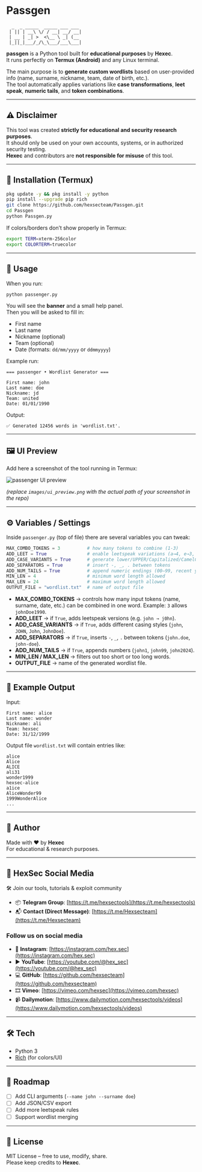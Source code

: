 # Passgen

```
  _  _ _____  _____ ___ ___ 
 | || | __\ \/ / __| __/ __|
 | __ | _| >  <\__ \ _| (__ 
 |_||_|___/_/\_\___/___\___|
```

**passgen** is a Python tool built for **educational purposes** by **Hexec**.  
It runs perfectly on **Termux (Android)** and any Linux terminal.  

The main purpose is to **generate custom wordlists** based on user-provided info (name, surname, nickname, team, date of birth, etc.).  
The tool automatically applies variations like **case transformations**, **leet speak**, **numeric tails**, and **token combinations**.

---

## ⚠️ Disclaimer
This tool was created **strictly for educational and security research purposes**.  
It should only be used on your own accounts, systems, or in authorized security testing.  
**Hexec** and contributors are **not responsible for misuse** of this tool.

---

## 📲 Installation (Termux)

```bash
pkg update -y && pkg install -y python
pip install --upgrade pip rich
git clone https://github.com/hexsecteam/Passgen.git
cd Passgen
python Passgen.py
```

If colors/borders don’t show properly in Termux:
```bash
export TERM=xterm-256color
export COLORTERM=truecolor
```

---

## 🚀 Usage

When you run:

```bash
python passenger.py
```

You will see the **banner** and a small help panel.  
Then you will be asked to fill in:

- First name
- Last name
- Nickname (optional)
- Team (optional)
- Date (formats: `dd/mm/yyyy` or `ddmmyyyy`)

Example run:

```
=== passenger • Wordlist Generator ===

First name: john
Last name: doe
Nickname: jd
Team: united
Date: 01/01/1990
```

Output:

```
✅ Generated 12456 words in 'wordlist.txt'.
```

---

## 🖼️ UI Preview

Add here a screenshot of the tool running in Termux:

![passenger UI preview](Screenshot_20250819_163855_Termux.jpg)

*(replace `images/ui_preview.png` with the actual path of your screenshot in the repo)*

---

## ⚙️ Variables / Settings

Inside `passenger.py` (top of file) there are several variables you can tweak:

```python
MAX_COMBO_TOKENS = 3          # how many tokens to combine (1-3)
ADD_LEET = True               # enable leetspeak variations (a→4, e→3, s→5, etc.)
ADD_CASE_VARIANTS = True      # generate lower/UPPER/Capitalized/CamelCase
ADD_SEPARATORS = True         # insert -, _, . between tokens
ADD_NUM_TAILS = True          # append numeric endings (00–99, recent years)
MIN_LEN = 4                   # minimum word length allowed
MAX_LEN = 24                  # maximum word length allowed
OUTPUT_FILE = "wordlist.txt"  # name of output file
```

- **MAX_COMBO_TOKENS** → controls how many input tokens (name, surname, date, etc.) can be combined in one word. Example: `3` allows `johnDoe1990`.  
- **ADD_LEET** → if `True`, adds leetspeak versions (e.g. `john → j0hn`).  
- **ADD_CASE_VARIANTS** → if `True`, adds different casing styles (`john`, `JOHN`, `John`, `JohnDoe`).  
- **ADD_SEPARATORS** → if `True`, inserts `-`, `_`, `.` between tokens (`john.doe`, `john-doe`).  
- **ADD_NUM_TAILS** → if `True`, appends numbers (`john1`, `john99`, `john2024`).  
- **MIN_LEN / MAX_LEN** → filters out too short or too long words.  
- **OUTPUT_FILE** → name of the generated wordlist file.  

---

## 📸 Example Output

Input:
```
First name: alice
Last name: wonder
Nickname: ali
Team: hexsec
Date: 31/12/1999
```

Output file `wordlist.txt` will contain entries like:

```
alice
Alice
ALICE
ali31
wonder1999
hexsec-alice
a1ice
AliceWonder99
1999WonderAlice
...
```

---

## 👤 Author

Made with ❤️ by **Hexec**  
For educational & research purposes.

---

## 🔗 HexSec Social Media

🛠️ Join our tools, tutorials & exploit community  

- 📦 **Telegram Group**: [https://t.me/hexsectools](https://t.me/hexsectools)  
- 📬 **Contact (Direct Message)**: [https://t.me/Hexsecteam](https://t.me/Hexsecteam)  

### Follow us on social media
- 📸 **Instagram**: [https://instagram.com/hex.sec](https://instagram.com/hex.sec)  
- ▶️ **YouTube**: [https://youtube.com/@hex_sec](https://youtube.com/@hex_sec)  
- 💻 **GitHub**: [https://github.com/hexsecteam](https://github.com/hexsecteam)  
- 🎞️ **Vimeo**: [https://vimeo.com/hexsec](https://vimeo.com/hexsec)  
- 📹 **Dailymotion**: [https://www.dailymotion.com/hexsectools/videos](https://www.dailymotion.com/hexsectools/videos)  

---

## 🛠️ Tech

- Python 3  
- [Rich](https://github.com/Textualize/rich) (for colors/UI)  

---

## 🧩 Roadmap

- [ ] Add CLI arguments (`--name john --surname doe`)  
- [ ] Add JSON/CSV export  
- [ ] Add more leetspeak rules  
- [ ] Support wordlist merging  

---

## 📜 License

MIT License – free to use, modify, share.  
Please keep credits to **Hexec**.
